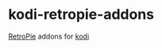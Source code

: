 # kodi-retropie-addons
[RetroPie](https://retropie.org.uk/) addons for [kodi](https://kodi.wiki/view/HOW-TO:Install_Kodi_on_Raspberry_Pi)
